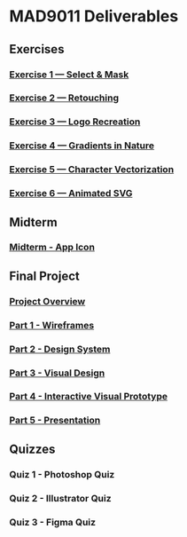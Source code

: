# MAD9011 Deliverables

## Exercises

### [Exercise 1 — Select & Mask](./exercises/ex-1.md)

<Badge text="Section 300: Tuesday September 12th @5:00pm" />
<Badge type="error" text="Section 310: Monday September 11th @6:00pm" />

### [Exercise 2 — Retouching](./exercises/ex-2.md)

<Badge text="Section 300: Tuesday September 19th @5:00pm" />
<Badge type="error" text="Section 310: Monday September 18th @6:00pm" />

### [Exercise 3 — Logo Recreation](./exercises/ex-3.md)

<Badge text="Section 300: Tuesday September 26th @5:00pm" />
<Badge type="error" text="Section 310: Monday September 25th @6:00pm" />

### [Exercise 4 — Gradients in Nature](./exercises/ex-4.md)

<Badge text="Section 300: Tuesday October 3rd @5:00pm" />
<Badge type="error" text="Section 310: Monday October 2nd @6:00pm" />

### [Exercise 5 — Character Vectorization](./exercises/ex-5.md)

<Badge text="Section 300: Tuesday October 10th @5:00pm" />
<Badge type="error" text="Section 310: Monday October 16th @6:00pm" />

### [Exercise 6 — Animated SVG](./exercises/ex-6.md)

<Badge text="Section 300: Tuesday October 17th @5:00pm" />
<Badge type="error" text="Section 310: Monday October 16th @6:00pm" />

## Midterm

### [Midterm - App Icon](./assignments/assignment-1)

<Badge text="Updating in progress" type="error" />

## Final Project

<Badge text="Updating in progress" type="error" />

### [Project Overview](./finalproject/overview)

### [Part 1 - Wireframes](./finalproject/part1)

### [Part 2 - Design System](./finalproject/part2)

### [Part 3 - Visual Design](./finalproject/part3)

### [Part 4 - Interactive Visual Prototype](./finalproject/part4)

### [Part 5 - Presentation](./finalproject/part5)

## Quizzes

### Quiz 1 - Photoshop Quiz

<Badge text="Due: Date" />

### Quiz 2 - Illustrator Quiz

<Badge text="Due: Date" />

### Quiz 3 - Figma Quiz

<Badge text="Due: Date" />
